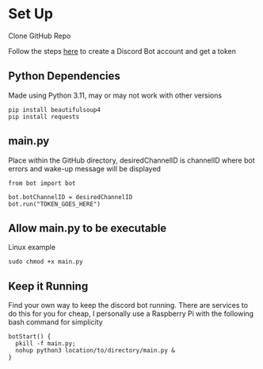# Set Up

Clone GitHub Repo

Follow the steps [here](https://www.howtogeek.com/364225/how-to-make-your-own-discord-bot/) to create a Discord Bot account and get a token

## Python Dependencies 

Made using Python 3.11, may or may not work with other versions
```
pip install beautifulsoup4
pip install requests
```

## main.py

Place within the GitHub directory, desiredChannelID is channelID where bot errors and wake-up message will be displayed 
```
from bot import bot

bot.botChannelID = desiredChannelID
bot.run("TOKEN_GOES_HERE")
```

## Allow main.py to be executable

Linux example
```
sudo chmod +x main.py
```

## Keep it Running

Find your own way to keep the discord bot running. There are services to do this for you for cheap, I personally use a Raspberry Pi with the following bash command for simplicity
```
botStart() {
  pkill -f main.py;
  nohup python3 location/to/directory/main.py &
}
```
